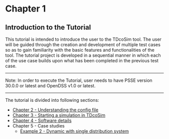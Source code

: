 # Chapter 1
## Introduction to the Tutorial

This tutorial is intended to introduce the user to the TDcoSim tool. The user will be guided
through the creation and development of multiple test cases so as to gain familiarity with the 
basic features and functionalities of the tool. The tutorial project is developed in a 
sequential manner in which each of the use case builds upon what has been completed in the 
previous test case. 

***
Note: In order to execute the Tutorial, user needs to have PSSE version 30.0.0 or latest and 
OpenDSS v1.0 or latest.

***

The tutorial is divided into following sections:
* [Chapter 2 - Understanding the config file](chapter_2_understanding_config_file.md) 
* [Chapter 3 - Starting a simulation in TDcoSim](chapter_2_understanding_config_file.md)
* [Chapter 4 - Software details](software_details.md)
* Chapter 5 - Case studies
  * [Example 2 - Dynamic with single distribution system](Example_2.md) 







​        

